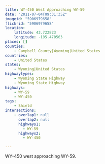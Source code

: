 ```yaml
---
title: WY-450 West Approaching WY-59
date: "2011-07-04T09:31:35Z"
imageid: "5906979658"
flickrid: "5906979658"
location:
    latitude: 43.722823
    longitude: -105.470563
places: []
counties:
    - Campbell County|Wyoming|United States
countries:
    - United States
states:
    - Wyoming|United States
highwaytypes:
    - Wyoming State Highway
    - Wyoming State Highway
highways:
    - WY-59
    - WY-450
tags:
    - Shield
intersections:
    - overlap1: null
      overlap2: null
      highways1:
        - WY-59
      highways2:
        - WY-450

---
```

WY-450 west approaching WY-59.
